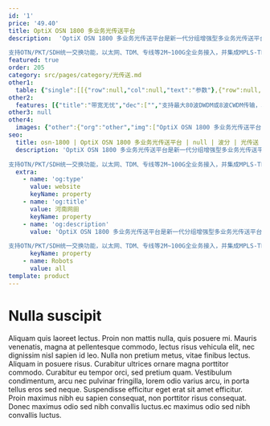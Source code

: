 ```yaml
---
id: '1'
price: '49.40'
title: OptiX OSN 1800 多业务光传送平台
description:  'OptiX OSN 1800 多业务光传送平台是新一代分组增强型多业务光传送平台，较高的集成度填补了城域设备形态的需求。

支持OTN/PKT/SDH统一交换功能，以太网、TDM、专线等2M~100G全业务接入，并集成MPLS-TP功能，解决城域网络以下光纤资源不足的问题，为金融，媒资，政府，能源，教育等提供了低成本、高效的业务传输方案。'
featured: true
order: 205
category: src/pages/category/光传送.md
other1: 
  table: {"single":[[{"row":null,"col":null,"text":"参数"},{"row":null,"col":null,"text":"OSN 1800 I 增强"},{"row":null,"col":null,"text":"OSN 1800 II"},{"row":null,"col":null,"text":"OSN 1800 II 增强"},{"row":null,"col":null,"text":"OSN 1800 V"}],[{"row":null,"col":null,"text":"尺寸(高x深x宽)"},{"row":null,"col":null,"text":"44mm x 220mm x 442mm"},{"row":null,"col":null,"text":"88mm x 220mm x 442mm"},{"row":null,"col":null,"text":"88mm x 220mm x 442mm"},{"row":null,"col":null,"text":"222mm x 224mm x 442mm"}],[{"row":null,"col":null,"text":"业务槽位"},{"row":null,"col":null,"text":"直流子架：2个\n交流子架：1个"},{"row":null,"col":null,"text":"直流子架：7 个\n交流子架：5个"},{"row":null,"col":null,"text":"直流子架：6 个"},{"row":null,"col":null,"text":"直流子架：15个\n交流子架：12 个"}],[{"row":null,"col":null,"text":"交叉容量"},{"row":null,"col":null,"text":"OTN: 40G\n分组：120G\nSDH：40G(高阶)，5G(低阶)"},{"row":null,"col":null,"text":"N/A"},{"row":null,"col":null,"text":"OTN: 200G\n分组：160G\nSDH：50G(高阶)，20G(低阶)"},{"row":null,"col":null,"text":"OTN: 700G\n分组：700G\nSDH：280G(高阶)，40G(低阶)"}],[{"row":null,"col":null,"text":"波长 (最大)"},{"row":null,"col":"4","text":"DWDM: 80 波\nCWDM: 8 波"}],[{"row":null,"col":null,"text":"单通道最大速率"},{"row":null,"col":"4","text":"100G/200G"}],[{"row":null,"col":null,"text":"安装方式"},{"row":null,"col":"4","text":"19\" 或 23\" 机柜、ETSI 300mm/600mm机柜"}],[{"row":null,"col":null,"text":"供电方式"},{"row":null,"col":"4","text":"110V AC to 220V AC，-48V DC to -60V DC"}]]}
other2:
  features: [{"title":"带宽无忧","dec":["","支持最大80波DWDM或8波CWDM传输，单波200G，单纤容量16T。OTN/PKT/SDH 任意业务接入/传输，简化网络结构，提升带宽利用率。",""]},{"title":"灵活布署","dec":["","适合抱杆、室外柜、19/23英寸机柜安装， 同时支持AC/DC供电，支持预安装、预盘纤、预配置及远程自动调测功能，降低工程交付难度和成本。",""]},{"title":"可靠性高","dec":["","提供多种设备级和网络级保护，全面保护业务。支持电层 ASON， 抗多次断纤。",""]}]
other3: null
other4:
  images: {"other":{"org":"other","img":["OptiX OSN 1800 多业务光传送平台.png"]}}
seo:
  title: osn-1800 | OptiX OSN 1800 多业务光传送平台 | null | 波分 | 光传送 | 企业光网络
  description: 'OptiX OSN 1800 多业务光传送平台是新一代分组增强型多业务光传送平台，较高的集成度填补了城域设备形态的需求。

支持OTN/PKT/SDH统一交换功能，以太网、TDM、专线等2M~100G全业务接入，并集成MPLS-TP功能，解决城域网络以下光纤资源不足的问题，为金融，媒资，政府，能源，教育等提供了低成本、高效的业务传输方案。'
  extra:
    - name: 'og:type'
      value: website
      keyName: property
    - name: 'og:title'
      value: 河南网田
      keyName: property
    - name: 'og:description'
      value: 'OptiX OSN 1800 多业务光传送平台是新一代分组增强型多业务光传送平台，较高的集成度填补了城域设备形态的需求。

支持OTN/PKT/SDH统一交换功能，以太网、TDM、专线等2M~100G全业务接入，并集成MPLS-TP功能，解决城域网络以下光纤资源不足的问题，为金融，媒资，政府，能源，教育等提供了低成本、高效的业务传输方案。'
      keyName: property
    - name: Robots
      value: all
template: product
---
```


# Nulla suscipit

Aliquam quis laoreet lectus. Proin non mattis nulla, quis posuere mi. Mauris venenatis, magna at pellentesque commodo, lectus risus vehicula elit, nec dignissim nisl sapien id leo. Nulla non pretium metus, vitae finibus lectus. Aliquam in posuere risus. Curabitur ultrices ornare magna porttitor commodo. Curabitur eu tempor orci, sed pretium quam. Vestibulum condimentum, arcu nec pulvinar fringilla, lorem odio varius arcu, in porta tellus eros sed neque. Suspendisse efficitur eget erat sit amet efficitur. Proin maximus nibh eu sapien consequat, non porttitor risus consequat. Donec maximus odio sed nibh convallis luctus.ec maximus odio sed nibh convallis luctus.